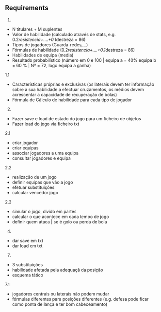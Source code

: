 

Requirements
---------------------

1.
- N titulares + M suplentes
- Valor de habilidade (calculado através de stats, e.g. 0.2*resistencia+....+0.1*destreza = 86)
- Tipos de jogadores (Guarda-redes,...)
- Fórmulas de habilidade (0.2*resistencia+....+0.1*destreza = 86)
- Habilidades de equipa (media)
- Resultado probabilístico (número em 0 e 100 | equipa a = 40% equipa b = 60 % | Nº = 72, logo equipa a ganha)


1.1
- Características próprias e exclusivas (os laterais devem ter informação sobre a sua habilidade a efectuar cruzamentos, os médios devem acrescentar a capacidade de recuperação de bolas)
- Fórmula de Cálculo de habilidade para cada tipo de jogador


2.
- Fazer save e load de estado do jogo para um ficheiro de objetos
- Fazer load do jogo via ficheiro txt

2.1
- criar jogador
- criar equipas
- associar jogadores a uma equipa
- consultar jogadores e equipa

2.2
- realização de um jogo
- definir equipas que vão a jogo
- efetuar substituições
- calcular vencedor jogo

2.3
- simular o jogo, divido em partes
- calcular o que acontece em cada tempo de jogo
- definir quem ataca | se é golo ou perda de bola

4.
- dar save em txt
- dar load em txt

7.
- 3 substituições
- habilidade afetada pela adequaçã da posição
- esquema tático

7.1
- jogadores centrais ou laterais não podem mudar
- fórmulas diferentes para posições diferentes (e.g. defesa pode ficar como ponta de lança e ter bom cabeceamento)
